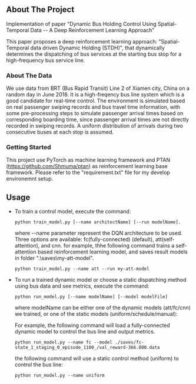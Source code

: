 ## About The Project
Implementation of paper "Dynamic Bus Holding Control Using Spatial-Temporal Data -- A Deep Reinforcement Learning Approach"

This paper proposes a deep reinforcement learning approach: "Spatial-Temporal data driven Dynamic Holding (STDH)", that dynamically determines the dispatching of bus services at the starting bus stop for a high-frequency bus service line. 

### About The Data
We use data from BRT (Bus Rapid Transit) Line 2 of Xiamen city, China on a random day in June 2018. It is a high-freqency bus line system which is a good candidate for real-time control. The environment is simulated based on real passenger swiping records and bus travel time information, with some pre-processing steps to simulate passenger arrival times based on corresponding boarding time, since passenger arrival times are not directly recorded in swiping records. A uniform distribution of arrivals during two consecutive buses at each stop is assumed.

### Getting Started
This project use PyTorch as machine learning framework and PTAN (https://github.com/Shmuma/ptan) as reinforcement learning base framework. Please refer to the "requirement.txt" file for my develop environemnt setup. 

## Usage
* To train a control model, execute the command:
  ```
  python train_model.py [--name architectName] [--run modelName]. 
  ```
  where --name parameter represent the DQN architecture to be used. Three options are available: fc(fully-connected) (default), att(self-attention), and cnn. 
  for example, thhe following command trains a self-attention based reinforcement learning model, and saves result models in folder ".\saves\my-att-model".
  ```
  python train_model.py --name att --run my-att-model
  ```
  
* To run a trained dynamic model or choose a static dispatching method using bus data and see metrics, execute the command:
   ```
   python run_model.py [--name modelName] [--model modelFile]
   ```
   where modelName can be either one of the dynamic models (att/fc/cnn) we trained, or one of the static models (uniform/schedule/manual): 

   For example, the following command will load a fully-connected dynamic model to control the bus line and output metrics.
   ```
   python run_model.py --name fc --model ./saves/fc-state_1_staging_0_episode_1100_/val_reward-366.800.data 
   ```
   the following command will use a static control method (uniform) to control the bus line:
   
   ```
   python run_model.py --name uniform
   ```
 
